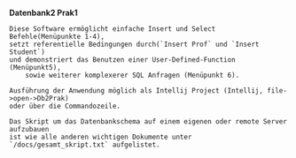 **Datenbank2 Prak1**

    Diese Software ermöglicht einfache Insert und Select Befehle(Menüpunkte 1-4),
    setzt referentielle Bedingungen durch(`Insert Prof` und `Insert Student`) 
    und demonstriert das Benutzen einer User-Defined-Function (Menüpunkt5), 
        sowie weiterer komplexerer SQL Anfragen (Menüpunkt 6).
        
    Ausführung der Anwendung möglich als Intellij Project (Intellij, file->open->Db2Prak)
    oder über die Commandozeile.
    
    Das Skript um das Datenbankschema auf einem eigenen oder remote Server aufzubauen
    ist wie alle anderen wichtigen Dokumente unter `/docs/gesamt_skript.txt` aufgelistet.
    
